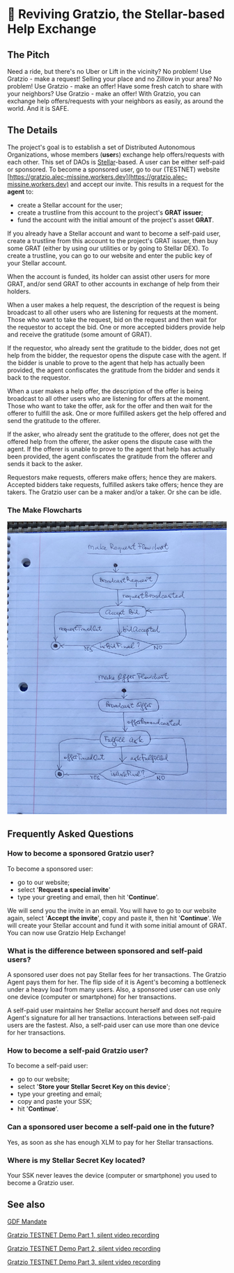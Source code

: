 # 👷 Reviving Gratzio, the Stellar-based Help Exchange

## The Pitch

Need a ride, but there's no Uber or Lift in the vicinity? No problem! Use Gratzio - make a request! Selling your place and no Zillow in your area? No problem! Use Gratzio - make an offer! Have some fresh catch to share with your neighbors? Use Gratzio - make an offer! With Gratzio, you can exchange help offers/requests with your neighbors as easily, as around the world. And it is SAFE.

## The Details

The project's goal is to establish a set of Distributed Autonomous Organizations, whose members (**user**s) exchange help offers/requests with each other. This set of DAOs is [Stellar](https://stellar.org/)-based. A user can be either self-paid or sponsored. To become a sponsored user, go to our (TESTNET) website [https://gratzio.alec-missine.workers.dev](https://gratzio.alec-missine.workers.dev) and accept our invite. This results in a request for the **agent** to:

- create a Stellar account for the user;
- create a trustline from this account to the project's **GRAT issuer**;
- fund the account with the initial amount of the project's asset **GRAT**.

If you already have a Stellar account and want to become a self-paid user, create a trustline from this account to the project's GRAT issuer, then buy some GRAT (either by using our utilities or by going to Stellar DEX). To create a trustline, you can go to our website and enter the public key of your Stellar account.

When the account is funded, its holder can assist other users for more GRAT, and/or send GRAT to other accounts in exchange of help from their holders.

When a user makes a help request, the description of the request is being broadcast to all other users who are listening for requests at the moment. Those who want to take the request, bid on the request and then wait for the requestor to accept the bid. One or more accepted bidders provide help and receive the gratitude (some amount of GRAT).

If the requestor, who already sent the gratitude to the bidder, does not get help from the bidder, the requestor opens the dispute case with the agent. If the bidder is unable to prove to the agent that help has actually been provided, the agent confiscates the gratitude from the bidder and sends it back to the requestor.

When a user makes a help offer, the description of the offer is being broadcast to all other users who are listening for offers at the moment. Those who want to take the offer, ask for the offer and then wait for the offerer to fulfill the ask. One or more fulfilled askers get the help offered and send the gratitude to the offerer.

If the asker, who already sent the gratitude to the offerer, does not get the offered help from the offerer, the asker opens the dispute case with the agent. If the offerer is unable to prove to the agent that help has actually been provided, the agent confiscates the gratitude from the offerer and sends it back to the asker.

Requestors make requests, offerers make offers; hence they are makers. Accepted bidders take requests, fulfilled askers take offers; hence they are takers. The Gratzio user can be a maker and/or a taker. Or she can be idle.

### The Make Flowcharts

![Make Flowcharts](./make-flowcharts.png "Shoot 1")

## Frequently Asked Questions

### How to become a sponsored Gratzio user?

To become a sponsored user:

- go to our website;
- select '**Request a special invite**'
- type your greeting and email, then hit '**Continue**'.

We will send you the invite in an email. You will have to go to our website again, select '**Accept the invite**', copy and paste it, then hit '**Continue**'. We will create your Stellar account and fund it with some initial amount of GRAT. You can now use Gratzio Help Exchange!

### What is the difference between sponsored and self-paid users?

A sponsored user does not pay Stellar fees for her transactions. The Gratzio Agent pays them for her. The flip side of it is Agent's becoming a bottleneck under a heavy load from many users. Also, a sponsored user can use only one device (computer or smartphone) for her transactions.

A self-paid user maintains her Stellar account herself and does not require Agent's signature for all her transactions. Interactions between self-paid users are the fastest. Also, a self-paid user can use more than one device for her transactions.

### How to become a self-paid Gratzio user?

To become a self-paid user:

- go to our website;
- select '**Store your Stellar Secret Key on this device**';
- type your greeting and email;
- copy and paste your SSK;
- hit '**Continue**'.

### Can a sponsored user become a self-paid one in the future?

Yes, as soon as she has enough XLM to pay for her Stellar transactions.

### Where is my Stellar Secret Key located?

Your SSK never leaves the device (computer or smartphone) you used to become a Gratzio user.

## See also

[GDF Mandate](https://github.com/amissine/gratzio-join/blob/main/GDF.md)

[Gratzio TESTNET Demo Part 1, silent video recording](https://youtu.be/_lPtvGTF7yo)

[Gratzio TESTNET Demo Part 2, silent video recording](https://youtu.be/RX0DNZQNDdA)

[Gratzio TESTNET Demo Part 3, silent video recording](https://youtu.be/l8jKvAos-KE)
